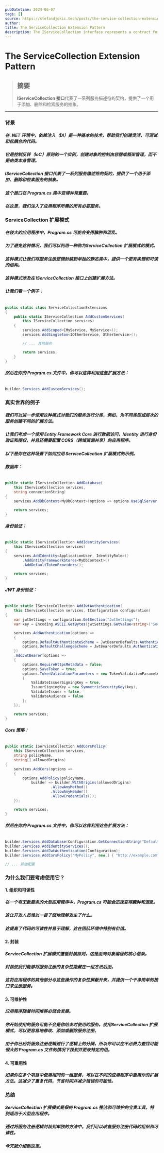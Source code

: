 ```yaml
---
pubDatetime: 2024-06-07
tags: []
source: https://stefandjokic.tech/posts/the-service-collection-extension-pattern
author:
title: The ServiceCollection Extension Pattern
description: The IServiceCollection interface represents a contract for a collection of service descriptors, providing an abstraction to add, remove, and retrieve services.
---
```


# The ServiceCollection Extension Pattern

> ## 摘要
>
> **IServiceCollection 接口**代表了一系列服务描述符的契约，提供了一个用于添加、删除和检索服务的抽象。

---

### 背景

##### 在 .NET 环境中，依赖注入（DI）是一种基本的技术，帮助我们创建灵活、可测试和松耦合的代码。

##### 它是控制反转（IoC）原则的一个实例，创建对象的控制由容器或框架管理，而不是由类本身管理。

##### **IServiceCollection 接口**代表了一系列服务描述符的契约，提供了一个用于添加、删除和检索服务的抽象。

##### 这个接口在 Program.cs 类中变得非常重要。

##### 在这里，我们注入了应用程序所需的所有必要服务。

### ServiceCollection 扩展模式

##### 在较大的应用程序中，Program.cs 可能会变得臃肿和混乱。

##### 为了避免这种情况，我们可以利用一种称为**ServiceCollection 扩展模式**的模式。

##### 这种模式让我们将服务注册逻辑封装到单独的静态类中，提供一个更有条理和可读的结构。

##### 这种模式涉及在 **IServiceCollection 接口**上创建扩展方法。

##### 让我们看一个例子：

```csharp

public static class ServiceCollectionExtensions
{
    public static IServiceCollection AddCustomServices(
        this IServiceCollection services)
    {
        services.AddScoped<IMyService, MyService>();
        services.AddSingleton<IOtherService, OtherService>();

        // ... 其他服务

        return services;
    }
}
```

##### 然后在你的 Program.cs 文件中，你可以这样利用这些扩展方法：

```csharp

builder.Services.AddCustomServices();
```

### 真实世界的例子

##### 我们可以进一步使用这种模式对我们的服务进行分类，例如，为不同类型或层次的服务创建不同的扩展方法。

##### 让我们考虑一个使用 Entity Framework Core 进行数据访问，Identity 进行身份验证和授权，并且还需要配置 CORS（跨域资源共享）的应用程序。

##### 以下是你在这种场景下如何应用 ServiceCollection 扩展模式的示例。

##### 数据库：

```csharp

public static IServiceCollection AddDatabase(
    this IServiceCollection services,
    string connectionString)
{
    services.AddDbContext<MyDbContext>(options => options.UseSqlServer(connectionString));

    return services;
}
```

##### 身份验证：

```csharp

public static IServiceCollection AddIdentityServices(
    this IServiceCollection services)
{
    services.AddIdentity<ApplicationUser, IdentityRole>()
        .AddEntityFrameworkStores<MyDbContext>()
        .AddDefaultTokenProviders();

    return services;
}
```

##### JWT 身份验证：

```csharp

public static IServiceCollection AddJwtAuthentication(
    this IServiceCollection services, IConfiguration configuration)
{
    var jwtSettings = configuration.GetSection("JwtSettings");
    var key = Encoding.ASCII.GetBytes(jwtSettings.GetValue<string>("Secret"));

    services.AddAuthentication(options =>
    {
        options.DefaultAuthenticateScheme = JwtBearerDefaults.AuthenticationScheme;
        options.DefaultChallengeScheme = JwtBearerDefaults.AuthenticationScheme;
    })
    .AddJwtBearer(options =>
    {
        options.RequireHttpsMetadata = false;
        options.SaveToken = true;
        options.TokenValidationParameters = new TokenValidationParameters
        {
            ValidateIssuerSigningKey = true,
            IssuerSigningKey = new SymmetricSecurityKey(key),
            ValidateIssuer = false,
            ValidateAudience = false
        };
    });

    return services;
}
```

##### Cors 策略：

```csharp

public static IServiceCollection AddCorsPolicy(
    this IServiceCollection services,
    string policyName,
    string[] allowedOrigins)
{
    services.AddCors(options =>
    {
        options.AddPolicy(policyName,
            builder => builder.WithOrigins(allowedOrigins)
                     .AllowAnyMethod()
                     .AllowAnyHeader()
                     .AllowCredentials());
    });

    return services;
}
```

##### 然后在你的 Program.cs 文件中，你可以这样利用这些扩展方法：

```csharp

builder.Services.AddDatabase(Configuration.GetConnectionString("DefaultConnection"));
builder.Services.AddIdentityServices();
builder.Services.AddJwtAuthentication(Configuration);
builder.Services.AddCorsPolicy("MyPolicy", new[] { "http://example.com" });

// ... 其他配置
```

### 为什么我们要考虑使用它？

#### 1\. 组织和可读性

##### 在一个有无数服务的大型应用程序中，Program.cs 可能会迅速变得臃肿和混乱。

##### 这让开发人员难以一目了然地理解发生了什么。

##### 这提高了代码的可读性并易于理解，这在团队环境中特别有价值。

#### 2\. 封装

##### ServiceCollection 扩展模式遵循封装原则，这是面向对象编程的核心信条。

##### 封装使我们能够将服务注册的复杂性隐藏在一组方法后面。

##### 这将应用程序的其他部分与这些操作的复杂性屏蔽开来，并提供一个干净简单的接口来注册服务。

#### 3\. 可维护性

##### 应用程序随着时间推移必然会发展。

##### 你开始使用的服务可能不会是你结束时使用的服务。使用ServiceCollection 扩展模式，可以更容易地修改、添加或删除服务注册。

##### 由于你已经将服务注册逻辑进行了逻辑上的分隔，所以你可以在不必费力查找可能很大的 Program.cs 文件的情况下找到并更改特定的组。

#### 4\. 可重用性

##### 如果你在多个项目中使用相同的一组服务，可以在不同的应用程序中重用你的扩展方法。这减少了重复代码，节省时间并减少错误的可能性。

### 总结

##### ServiceCollection 扩展模式是保持 Program.cs 整洁和可维护的宝贵工具，特别适用于大型应用程序。

##### 通过将服务注册逻辑封装到单独的方法中，我们可以改善服务注册代码的组织和可读性。

##### 今天就介绍到这里。
